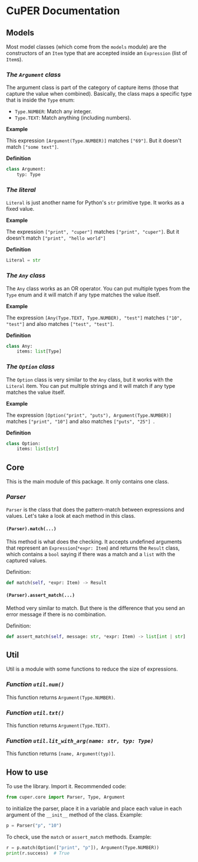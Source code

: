 # CuPER Documentation

## Models
Most model classes (which come from the `models` module) are the constructors of an `Item` type that are accepted inside an `Expression` (list of `Item`s).

### *The `Argument` class*
The argument class is part of the category of capture items (those that capture the value when combined). Basically, the class maps a specific type that is inside the `Type` enum:
- `Type.NUMBER`: Match any integer.
- `Type.TEXT`: Match anything (including numbers).

**Example**

This expression `[Argument(Type.NUMBER)]` matches `["69"]`. But it doesn't match `["some text"]`.

**Definition**

```py
class Argument:
    typ: Type
```

### *The literal*
`Literal` is just another name for Python's `str` primitive type. It works as a fixed value.

**Example**

The expression `["print", "cuper"]` matches `["print", "cuper"]`. But it doesn't match `["print", "hello world"]`

**Definition**

```py
Literal = str
```

### *The `Any` class*
The `Any` class works as an OR operator. You can put multiple types from the `Type` enum and it will match if any type matches the value itself.

**Example**

The expression `[Any(Type.TEXT, Type.NUMBER), "test"]` matches `["10", "test"]` and also matches `["test", "test"]`.

**Definition**

```py
class Any:
    items: list[Type]
```

### *The `Option` class*
The `Option` class is very similar to the `Any` class, but it works with the `Literal` item. You can put multiple strings and it will match if any type matches the value itself.

**Example**

The expression `[Option("print", "puts"), Argument(Type.NUMBER)]` matches `["print", "10"]` and also matches `["puts", "25"] `.

**Definition**

```py
class Option:
    items: list[str]
```

## Core
This is the main module of this package. It only contains one class.

### *Parser*
`Parser` is the class that does the pattern-match between expressions and values. Let's take a look at each method in this class.

#### `(Parser).match(...)`
This method is what does the checking. It accepts undefined arguments that represent an `Expression`(`*expr: Item`) and returns the `Result` class, which contains a `bool` saying if there was a match and a `list` with the captured values.

Definition:
```py
def match(self, *expr: Item) -> Result
```

#### `(Parser).assert_match(...)`
Method very similar to match. But there is the difference that you send an error message if there is no combination.

Definition:
```py
def assert_match(self, message: str, *expr: Item) -> list[int | str]
```

## Util
Util is a module with some functions to reduce the size of expressions.

### *Function `util.num()`*
This function returns `Argument(Type.NUMBER)`.

### *Function `util.txt()`*
This function returns `Argument(Type.TEXT)`.

### *Function `util.lit_with_arg(name: str, typ: Type)`*
This function returns `[name, Argument(typ)]`.

## How to use
To use the library. Import it.
Recommended code:

```py
from cuper.core import Parser, Type, Argument
```

to initialize the parser, place it in a variable and place each value in each argument of the `__init__` method of the class.
Example:
```py
p = Parser("p", "10")
```

To check, use the `match` or `assert_match` methods. Example:

```py
r = p.match(Option(["print", "p"]), Argument(Type.NUMBER))
print(r.success)  # True
```